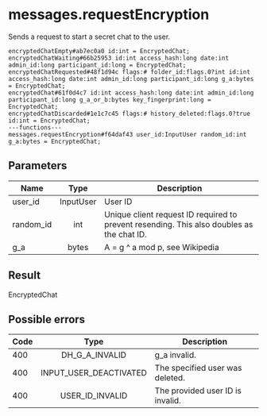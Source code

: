 # messages.requestEncryption
Sends a request to start a secret chat to the user.

```
encryptedChatEmpty#ab7ec0a0 id:int = EncryptedChat;
encryptedChatWaiting#66b25953 id:int access_hash:long date:int admin_id:long participant_id:long = EncryptedChat;
encryptedChatRequested#48f1d94c flags:# folder_id:flags.0?int id:int access_hash:long date:int admin_id:long participant_id:long g_a:bytes = EncryptedChat;
encryptedChat#61f0d4c7 id:int access_hash:long date:int admin_id:long participant_id:long g_a_or_b:bytes key_fingerprint:long = EncryptedChat;
encryptedChatDiscarded#1e1c7c45 flags:# history_deleted:flags.0?true id:int = EncryptedChat;
---functions---
messages.requestEncryption#f64daf43 user_id:InputUser random_id:int g_a:bytes = EncryptedChat;
```

## Parameters
| Name | Type | Description |
| ---- | :----: | ----------- |
| user_id | InputUser | User ID |
| random_id | int | Unique client request ID required to prevent resending. This also doubles as the chat ID. |
| g_a | bytes | A = g ^ a mod p, see Wikipedia |


## Result
EncryptedChat

## Possible errors
| Code | Type | Description |
| ---- | :----: | ----------- |
| 400 | DH_G_A_INVALID | g_a invalid. |
| 400 | INPUT_USER_DEACTIVATED | The specified user was deleted. |
| 400 | USER_ID_INVALID | The provided user ID is invalid. |

